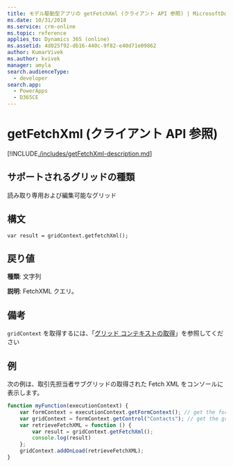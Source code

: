 ```yaml
---
title: モデル駆動型アプリの getFetchXml (クライアント API 参照) | MicrosoftDocs
ms.date: 10/31/2018
ms.service: crm-online
ms.topic: reference
applies_to: Dynamics 365 (online)
ms.assetid: 4d025f92-db16-440c-9f82-e40d71e09862
author: KumarVivek
ms.author: kvivek
manager: amyla
search.audienceType:
  - developer
search.app:
  - PowerApps
  - D365CE
---
```

# <a name="getfetchxml-client-api-reference"></a>getFetchXml (クライアント API 参照)



[!INCLUDE[./includes/getFetchXml-description.md](./includes/getFetchXml-description.md)]

## <a name="grid-types-supported"></a>サポートされるグリッドの種類

読み取り専用および編集可能なグリッド

## <a name="syntax"></a>構文

`var result = gridContext.getfetchXml();`

## <a name="return-value"></a>戻り値

**種類**: 文字列

**説明**: FetchXML クエリ。

## <a name="remarks"></a>備考

`gridContext` を取得するには、「[グリッド コンテキストの取得](../../grids.md#bkmk_gridcontext)」を参照してください 

## <a name="example"></a>例

次の例は、取引先担当者サブグリッドの取得された Fetch XML をコンソールに表示します。

```JavaScript
function myFunction(executionContext) {
    var formContext = executionContext.getFormContext(); // get the form context
    var gridContext = formContext.getControl("Contacts"); // get the grid context
    var retrieveFetchXML = function () {
        var result = gridContext.getFetchXml();
        console.log(result)
    };
    gridContext.addOnLoad(retrieveFetchXML);    
}
```


